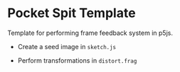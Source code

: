 # Pocket Spit Template
Template for performing frame feedback system in p5js.

- Create a seed image in `sketch.js`

- Perform transformations in `distort.frag`
